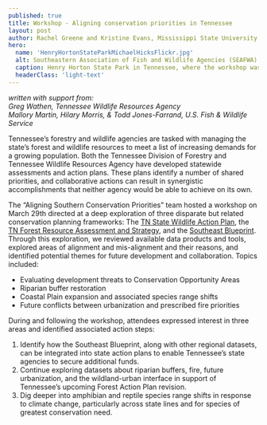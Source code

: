 ```yaml
---
published: true
title: Workshop - Aligning conservation priorities in Tennessee
layout: post
author: Rachel Greene and Kristine Evans, Mississippi State University
hero:
  name: 'HenryHortonStateParkMichaelHicksFlickr.jpg'
  alt: Southeastern Association of Fish and Wildlife Agencies (SEAFWA) logo.
  caption: Henry Horton State Park in Tennessee, where the workshop was held. Photo by Michael Hicks/Flickr. [CC BY-ND 2.0](https://creativecommons.org/licenses/by-nd/2.0/).
  headerClass: 'light-text'
---
```

_written with support from:  
Greg Wathen, Tennessee Wildlife Resources Agency  
Mallory Martin, Hilary Morris, & Todd Jones-Farrand, U.S. Fish & Wildlife Service_

Tennessee’s forestry and wildlife agencies are tasked with managing the state’s forest and wildlife resources to meet a list of increasing demands for a growing population. Both the Tennessee Division of Forestry and Tennessee Wildlife Resources Agency have developed statewide assessments and action plans. These plans identify a number of shared priorities, and collaborative actions can result in synergistic accomplishments that neither agency would be able to achieve on its own.

The “Aligning Southern Conservation Priorities” team hosted a workshop on March 29th directed at a deep exploration of three disparate but related conservation planning frameworks: The [TN State Wildlife Action Plan](http://www.tnswap.com/), the [TN Forest Resource Assessment and Strategy](https://www.tn.gov/agriculture/forests/protection/ag-forests-action-plan.html), and the [Southeast Blueprint](http://secassoutheast.org/blueprint). Through this exploration, we reviewed available data products and tools, explored areas of alignment and mis-alignment and their reasons, and identified potential themes for future development and collaboration. Topics included:

<!--more-->

- Evaluating development threats to Conservation Opportunity Areas
- Riparian buffer restoration
- Coastal Plain expansion and associated species range shifts
- Future conflicts between urbanization and prescribed fire priorities

During and following the workshop, attendees expressed interest in three areas and identified associated action steps:

1.	Identify how the Southeast Blueprint, along with other regional datasets, can be integrated into state action plans to enable Tennessee’s state agencies to secure additional funds.
2.	Continue exploring datasets about riparian buffers, fire, future urbanization, and the wildland-urban interface in support of Tennessee’s upcoming Forest Action Plan revision.
3.	Dig deeper into amphibian and reptile species range shifts in response to climate change, particularly across state lines and for species of greatest conservation need.
